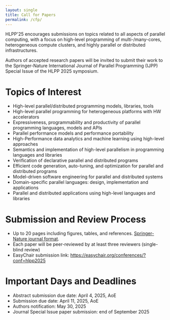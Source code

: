 ```yaml
---
layout: single
title: Call for Papers
permalink: /cfp/
---
```


HLPP'25 encourages submissions on topics related to all aspects of parallel
computing, with a focus on high-level programming of multi-/many-cores,
heterogeneous compute clusters, and highly parallel or distributed
infrastructures.

Authors of accepted research papers will be invited to submit their work to the
Springer-Nature International Journal of Parallel Programming (IJPP) Special
Issue of the HLPP 2025 symposium.

# Topics of Interest
 * High-level parallel/distributed programming models, libraries, tools
 * High-level parallel programming for heterogeneous platforms with HW accelerators
 * Expressiveness, programmability and productivity of parallel programming languages, models and APIs
 * Parallel performance models and performance portability
 * High-Performance data analytics and machine learning using high-level approaches
 * Semantics and implementation of high-level parallelism in programming languages and libraries
 * Verification of declarative parallel and distributed programs
 * Efficient code generation, auto-tuning, and optimization for parallel and distributed programs
 * Model-driven software engineering for parallel and distributed systems
 * Domain-specific parallel languages: design, implementation and applications
 * Parallel and distributed applications using high-level languages and libraries

# Submission and Review Process
 * Up to 20 pages including figures, tables, and references. [Springer-Nature journal format](https://www.springernature.com/gp/authors/campaigns/latex-author-support#c17590862).
 * Each paper will be peer-reviewed by at least three reviewers (single-blind review)
 * EasyChair submission link: https://easychair.org/conferences/?conf=hlpp2025

# Important Days and Deadlines
 * Abstract submission due date: April 4, 2025, AoE
 * Submission due date: April 11, 2025, AoE
 * Authors notification: May 30, 2025
 * Journal Special Issue paper submission: end of September 2025
